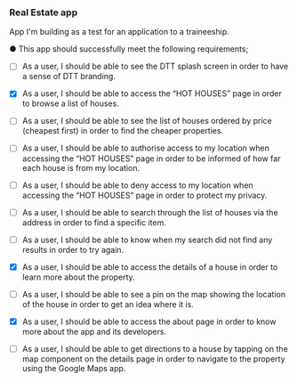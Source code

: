 ### Real Estate app

App I'm building as a test for an application to a traineeship. 

● This app should successfully meet the following requirements;

- [ ] As a user, I should be able to see the DTT splash screen in order to have a
      sense of DTT branding.
      
- [x] As a user, I should be able to access the “HOT HOUSES” page in order to
      browse a list of houses.
      
- [ ] As a user, I should be able to see the list of houses ordered by price
      (cheapest first) in order to find the cheaper properties.
      
- [ ] As a user, I should be able to authorise access to my location when
      accessing the “HOT HOUSES” page in order to be informed of how far each
      house is from my location.
      
- [ ] As a user, I should be able to deny access to my location when accessing
      the “HOT HOUSES” page in order to protect my privacy.
      
- [ ] As a user, I should be able to search through the list of houses via the
      address in order to find a specific item.
      
- [ ] As a user, I should be able to know when my search did not find any results
      in order to try again.
      
- [x] As a user, I should be able to access the details of a house in order to learn
      more about the property.
      
- [ ] As a user, I should be able to see a pin on the map showing the location of
      the house in order to get an idea where it is.
      
- [x] As a user, I should be able to access the about page in order to know more
      about the app and its developers.
      
- [ ] As a user, I should be able to get directions to a house by tapping on the
      map component on the details page in order to navigate to the property
      using the Google Maps app.